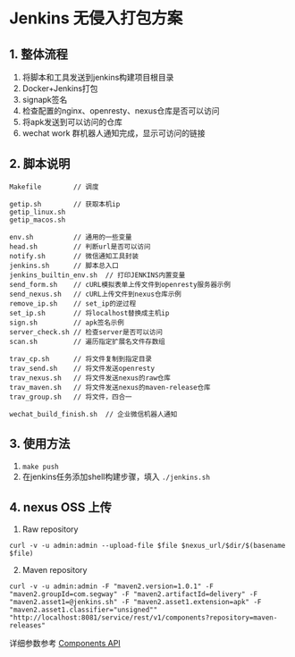 # Jenkins 无侵入打包方案

## 1. 整体流程
1. 将脚本和工具发送到jenkins构建项目根目录
2. Docker+Jenkins打包
3. signapk签名
4. 检查配置的nginx、openresty、nexus仓库是否可以访问
5. 将apk发送到可以访问的仓库
6. wechat work 群机器人通知完成，显示可访问的链接


## 2. 脚本说明
```shell
Makefile        // 调度

getip.sh        // 获取本机ip
getip_linux.sh
getip_macos.sh

env.sh          // 通用的一些变量
head.sh         // 判断url是否可以访问
notify.sh       // 微信通知工具封装
jenkins.sh      // 脚本总入口
jenkins_builtin_env.sh  // 打印JENKINS内置变量
send_form.sh    // cURL模拟表单上传文件到openresty服务器示例
send_nexus.sh   // cURL上传文件到nexus仓库示例
remove_ip.sh    // set_ip的逆过程
set_ip.sh       // 将localhost替换成主机ip
sign.sh         // apk签名示例
server_check.sh // 检查server是否可以访问
scan.sh         // 遍历指定扩展名文件存数组

trav_cp.sh      // 将文件复制到指定目录
trav_send.sh    // 将文件发送openresty
trav_nexus.sh   // 将文件发送nexus的raw仓库
trav_maven.sh   // 将文件发送nexus的maven-release仓库
trav_group.sh   // 将文件，四合一

wechat_build_finish.sh  // 企业微信机器人通知
```

## 3. 使用方法

1. `make push`
2. 在jenkins任务添加shell构建步骤，填入
`./jenkins.sh`


## 4. nexus OSS 上传

1. Raw repository

`curl -v -u admin:admin --upload-file $file $nexus_url/$dir/$(basename $file)`

2. Maven repository

`curl -v -u admin:admin -F "maven2.version=1.0.1" -F "maven2.groupId=com.segway" -F "maven2.artifactId=delivery" -F "maven2.asset1=@jenkins.sh" -F "maven2.asset1.extension=apk" -F "maven2.asset1.classifier="unsigned"" "http://localhost:8081/service/rest/v1/components?repository=maven-releases"`

详细参数参考
[Components API](https://help.sonatype.com/repomanager3/rest-and-integration-api/components-api?_ga=2.252588809.1278989473.1586491809-667887869.1586017412#ComponentsAPI-Raw)
